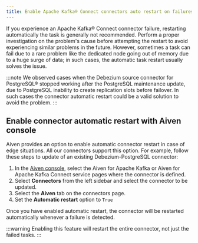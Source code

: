 ```yaml
---
title: Enable Apache Kafka® Connect connectors auto restart on failures
---
```


If you experience an Apache Kafka® Connect connector failure, restarting
automatically the task is generally not recommended. Perform a proper
investigation on the problem's cause before attempting the restart to
avoid experiencing similar problems in the future. However, sometimes a
task can fail due to a rare problem like the dedicated node going out of
memory due to a huge surge of data; in such cases, the automatic task
restart usually solves the issue.

:::note
We observed cases when the Debezium source connector for PostgreSQL®
stopped working after the PostgreSQL maintenance update, due to
PostgreSQL inability to create replication slots before failover. In
such cases the connector automatic restart could be a valid solution to
avoid the problem.
:::

## Enable connector automatic restart with Aiven console

Aiven provides an option to enable automatic connector restart in case
of edge situations. All our connectors support this option. For example,
follow these steps to update of an existing Debezium-PostgreSQL
connector:

1.  In the [Aiven console](https://console.aiven.io/), select the Aiven
    for Apache Kafka or Aiven for Apache Kafka Connect service pages
    where the connector is defined.
2.  Select **Connectors** from the left sidebar and select the connector
    to be updated.
3.  Select the **Aiven** tab on the connectors page.
4.  Set the **Automatic restart** option to `True`

Once you have enabled automatic restart, the connector will be restarted
automatically whenever a failure is detected.

:::warning
Enabling this feature will restart the entire connector, not just the
failed tasks.
:::
